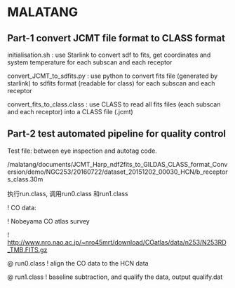 # MALATANG

## Part-1  convert JCMT file format to CLASS format 

initialisation.sh : use Starlink to convert sdf to fits, get coordinates and
system temperature for each subscan and each receptor 

convert_JCMT_to_sdfits.py : use python to convert fits file (generated by
starlink) to sdfits format (readable for class) for each subscan and each
receptor 

convert_fits_to_class.class : use CLASS to read all fits files (each subscan
and each receptor) into a CLASS file (.jcmt) 



## Part-2 test automated pipeline for quality control
Test file: between eye inspection and autotag code.

/malatang/documents/JCMT_Harp_ndf2fits_to_GILDAS_CLASS_format_Conversion/demo/NGC253/20160722/dataset_20151202_00030_HCN/b_receptors_class.30m

执行run.class, 调用run0.class 和run1.class 


! CO data: 

! Nobeyama CO atlas survey

! http://www.nro.nao.ac.jp/~nro45mrt/download/COatlas/data/n253/N253RD_TMB.FITS.gz

@ run0.class  ! align the CO data to the HCN data 

@ run1.class  ! baseline subtraction, and qualify the data, output qualify.dat 





